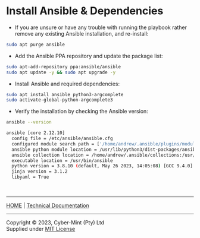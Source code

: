 # Install Ansible & Dependencies

- If you are unsure or have any trouble with running the playbook rather remove any existing Ansible installation, and re-install:

```bash
sudo apt purge ansible
```

- Add the Ansible PPA repository and update the package list:

```bash
sudo apt-add-repository ppa:ansible/ansible
sudo apt update -y && sudo apt upgrade -y
```

- Install Ansible and required dependencies:

```bash
sudo apt install ansible python3-argcomplete
sudo activate-global-python-argcomplete3
```
- Verify the installation by checking the Ansible version:

```bash
ansible --version

ansible [core 2.12.10]
  config file = /etc/ansible/ansible.cfg
  configured module search path = ['/home/andrew/.ansible/plugins/modules', '/usr/share/ansible/plugins/modules']
  ansible python module location = /usr/lib/python3/dist-packages/ansible
  ansible collection location = /home/andrew/.ansible/collections:/usr/share/ansible/collections
  executable location = /usr/bin/ansible
  python version = 3.8.10 (default, May 26 2023, 14:05:08) [GCC 9.4.0]
  jinja version = 3.1.2
  libyaml = True
```

<br>

---
[HOME](../README.md) | [Technical Documentation](./README.md)

---
Copyright &copy; 2023, Cyber-Mint (Pty) Ltd<br>
Supplied under [MIT License](./LICENSE)
